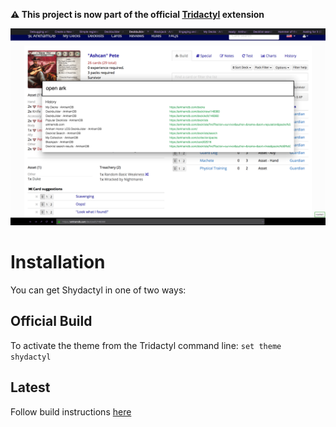 **⚠️ This project is now part of the official [Tridactyl](https://addons.mozilla.org/en-US/firefox/addon/tridactyl-vim/?src=external-github) extension**

![screencap](screen.png)

# Installation
You can get Shydactyl in one of two ways:

## Official Build
To activate the theme from the Tridactyl command line:
`set theme shydactyl`

## Latest
Follow build instructions [here](https://github.com/cmcaine/tridactyl#building-and-installing)
